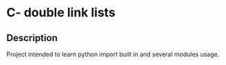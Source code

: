 # C- double link lists

## Description

Project intended to learn python import built in and several modules usage.

